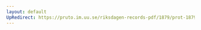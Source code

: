 ```yaml
---
layout: default
UpRedirect: https://pruto.im.uu.se/riksdagen-records-pdf/1879/prot-1879--fk--009/prot-1879--fk--009_007.pdf
---
```

